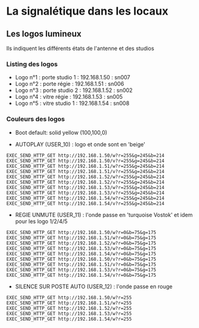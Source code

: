 # La signalétique dans les locaux

## Les logos lumineux

Ils indiquent les différents états de l'antenne et des studios

### Listing des logos

- Logo n°1 : porte studio 1 : 192.168.1.50 : sn007
- Logo n°2 : porte régie : 192.168.1.51 : sn006
- Logo n°3 : porte studio 2 : 192.168.1.52 : sn002
- Logo n°4 : vitre régie : 192.168.1.53 : sn005
- Logo n°5 : vitre studio 1 : 192.168.1.54 : sn008

### Couleurs des logos

- Boot default: solid yellow (100,100,0)

- AUTOPLAY (USER_10) : logo et onde sont en 'beige'

```
EXEC_SEND_HTTP_GET http://192.168.1.50/w?r=255&g=245&b=214
EXEC_SEND_HTTP_GET http://192.168.1.50/v?r=255&g=245&b=214
EXEC_SEND_HTTP_GET http://192.168.1.51/w?r=255&g=245&b=214
EXEC_SEND_HTTP_GET http://192.168.1.51/v?r=255&g=245&b=214
EXEC_SEND_HTTP_GET http://192.168.1.52/w?r=255&g=245&b=214
EXEC_SEND_HTTP_GET http://192.168.1.52/v?r=255&g=245&b=214
EXEC_SEND_HTTP_GET http://192.168.1.53/w?r=255&g=245&b=214
EXEC_SEND_HTTP_GET http://192.168.1.53/v?r=255&g=245&b=214
EXEC_SEND_HTTP_GET http://192.168.1.54/w?r=255&g=245&b=214
EXEC_SEND_HTTP_GET http://192.168.1.54/v?r=255&g=245&b=214
```

- REGIE UNMUTE (USER_11) : l'onde  passe en 'turquoise Vostok' et idem pour les logo 1/2/4/5

```
EXEC_SEND_HTTP_GET http://192.168.1.50/w?r=0&b=75&g=175
EXEC_SEND_HTTP_GET http://192.168.1.51/w?r=0&b=75&g=175
EXEC_SEND_HTTP_GET http://192.168.1.52/w?r=0&b=75&g=175
EXEC_SEND_HTTP_GET http://192.168.1.53/w?r=0&b=75&g=175
EXEC_SEND_HTTP_GET http://192.168.1.54/w?r=0&b=75&g=175
EXEC_SEND_HTTP_GET http://192.168.1.50/v?r=0&b=75&g=175
EXEC_SEND_HTTP_GET http://192.168.1.51/v?r=0&b=75&g=175
EXEC_SEND_HTTP_GET http://192.168.1.53/v?r=0&b=75&g=175
EXEC_SEND_HTTP_GET http://192.168.1.54/v?r=0&b=75&g=175
```

- SILENCE SUR POSTE AUTO (USER_12) : l'onde passe en rouge

```
EXEC_SEND_HTTP_GET http://192.168.1.50/w?r=255
EXEC_SEND_HTTP_GET http://192.168.1.51/w?r=255
EXEC_SEND_HTTP_GET http://192.168.1.52/w?r=255
EXEC_SEND_HTTP_GET http://192.168.1.53/w?r=255
EXEC_SEND_HTTP_GET http://192.168.1.54/w?r=255
```


